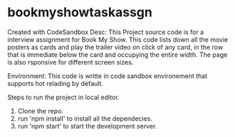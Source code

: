 # bookmyshowtaskassgn
Created with CodeSandbox
Desc: This Project source code is for a interview assignment for Book My Show. This code lists down all the movie posters as cards and play the trailer video on click of any card, in the row that is immediate below the card and occupying the entire width. The page is also rsponsive for different screen sizes.

Environment:
This code is writte in code sandbox environement that supports hot relading by default.

Steps to run the project in local editor.
1. Clone the repo.
2. run 'npm install' to install all the dependecies.
3. run 'npm start' to start the development server.


